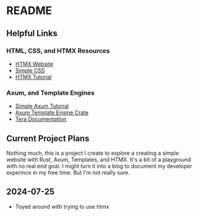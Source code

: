 # README
## Helpful Links
### HTML, CSS, and HTMX Resources
- [HTMX Website](https://htmx.org/)
- [Simple CSS](https://github.com/kevquirk/simple.css/wiki/Getting-Started-With-Simple.css)
- [HTMX Tutorial](https://www.sitepoint.com/htmx-introduction/)

### Axum, and Template Engines
- [Simple Axum Tutorial](https://codingbabble.com/posts/how-to-create-an-axum-server/)
- [Axum Template Engine Crate](https://github.com/Altair-Bueno/axum-template)
- [Tera Documentation](https://github.com/Keats/tera)

## Current Project Plans
Nothing much, this is a project I create to explore a creating a simple website
with Rust, Axum, Templates, and HTMX. It's a bit of a playground with no real
end goal. I might turn it into a blog to document my developer experince in
my free time. But I'm not really sure.

## 2024-07-25
- Toyed around with trying to use htmx